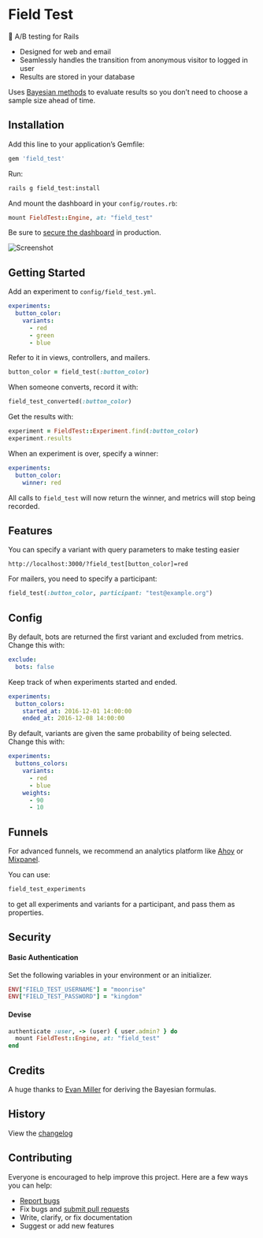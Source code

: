 # Field Test

:maple_leaf: A/B testing for Rails

- Designed for web and email
- Seamlessly handles the transition from anonymous visitor to logged in user
- Results are stored in your database

Uses [Bayesian methods](http://www.evanmiller.org/bayesian-ab-testing.html) to evaluate results so you don’t need to choose a sample size ahead of time.

## Installation

Add this line to your application’s Gemfile:

```ruby
gem 'field_test'
```

Run:

```sh
rails g field_test:install
```

And mount the dashboard in your `config/routes.rb`:

```ruby
mount FieldTest::Engine, at: "field_test"
```

Be sure to [secure the dashboard](#security) in production.

![Screenshot](https://ankane.github.io/field_test/screenshot3.png)

## Getting Started

Add an experiment to `config/field_test.yml`.

```yml
experiments:
  button_color:
    variants:
      - red
      - green
      - blue
```

Refer to it in views, controllers, and mailers.

```ruby
button_color = field_test(:button_color)
```

When someone converts, record it with:

```ruby
field_test_converted(:button_color)
```

Get the results with:

```ruby
experiment = FieldTest::Experiment.find(:button_color)
experiment.results
```

When an experiment is over, specify a winner:

```yml
experiments:
  button_color:
    winner: red
```

All calls to `field_test` will now return the winner, and metrics will stop being recorded.

## Features

You can specify a variant with query parameters to make testing easier

```
http://localhost:3000/?field_test[button_color]=red
```

For mailers, you need to specify a participant:

```ruby
field_test(:button_color, participant: "test@example.org")
```

## Config

By default, bots are returned the first variant and excluded from metrics. Change this with:

```yml
exclude:
  bots: false
```

Keep track of when experiments started and ended.

```yml
experiments:
  button_colors:
    started_at: 2016-12-01 14:00:00
    ended_at: 2016-12-08 14:00:00
```

By default, variants are given the same probability of being selected. Change this with:

```yml
experiments:
  buttons_colors:
    variants:
      - red
      - blue
    weights:
      - 90
      - 10
```

## Funnels

For advanced funnels, we recommend an analytics platform like [Ahoy](https://github.com/ankane/ahoy) or [Mixpanel](https://mixpanel.com/).

You can use:

```ruby
field_test_experiments
```

to get all experiments and variants for a participant, and pass them as properties.

## Security

#### Basic Authentication

Set the following variables in your environment or an initializer.

```ruby
ENV["FIELD_TEST_USERNAME"] = "moonrise"
ENV["FIELD_TEST_PASSWORD"] = "kingdom"
```

#### Devise

```ruby
authenticate :user, -> (user) { user.admin? } do
  mount FieldTest::Engine, at: "field_test"
end
```

## Credits

A huge thanks to [Evan Miller](http://www.evanmiller.org/) for deriving the Bayesian formulas.

## History

View the [changelog](https://github.com/ankane/field_test/blob/master/CHANGELOG.md)

## Contributing

Everyone is encouraged to help improve this project. Here are a few ways you can help:

- [Report bugs](https://github.com/ankane/field_test/issues)
- Fix bugs and [submit pull requests](https://github.com/ankane/field_test/pulls)
- Write, clarify, or fix documentation
- Suggest or add new features
